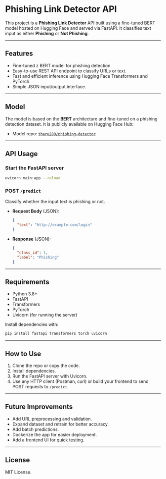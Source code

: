 
# Phishing Link Detector API

This project is a **Phishing Link Detector** API built using a fine-tuned BERT model hosted on Hugging Face and served via FastAPI. It classifies text input as either **Phishing** or **Not Phishing**.

---

## Features

- Fine-tuned z BERT model for phishing detection.
- Easy-to-use REST API endpoint to classify URLs or text.
- Fast and efficient inference using Hugging Face Transformers and PyTorch.
- Simple JSON input/output interface.

---

## Model

The model is based on the **BERT** architecture and fine-tuned on a phishing detection dataset. It is publicly available on Hugging Face Hub:

- Model repo: [`tharu280/phishing-detector`](https://huggingface.co/tharu280/phishing-detector)

---

## API Usage

### Start the FastAPI server

```bash
uvicorn main:app --reload
```


### POST `/predict`

Classify whether the input text is phishing or not.

- **Request Body** (JSON):

  ```json
  {
    "text": "http://example.com/login"
  }
  ```

- **Response** (JSON):

  ```json
  {
    "class_id": 1,
    "label": "Phishing"
  }
  ```

---


## Requirements

- Python 3.8+
- FastAPI
- Transformers
- PyTorch
- Uvicorn (for running the server)

Install dependencies with:

```bash
pip install fastapi transformers torch uvicorn
```

---

## How to Use

1. Clone the repo or copy the code.
2. Install dependencies.
3. Run the FastAPI server with Uvicorn.
4. Use any HTTP client (Postman, curl) or build your frontend to send POST requests to `/predict`.

---

## Future Improvements

- Add URL preprocessing and validation.
- Expand dataset and retrain for better accuracy.
- Add batch predictions.
- Dockerize the app for easier deployment.
- Add a frontend UI for quick testing.

---

## License

MIT License.
